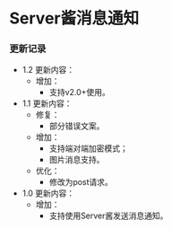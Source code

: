 # Server酱消息通知

### 更新记录
- 1.2 更新内容：
  - 增加：
    - 支持v2.0+使用。
- 1.1 更新内容：
  - 修复：
    - 部分错误文案。
  - 增加：
    - 支持端对端加密模式；
    - 图片消息支持。
  - 优化：
    - 修改为post请求。
- 1.0 更新内容：
  - 增加：
    - 支持使用Server酱发送消息通知。